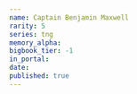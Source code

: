 ```yaml
---
name: Captain Benjamin Maxwell
rarity: 5
series: tng
memory_alpha:
bigbook_tier: -1
in_portal:
date:
published: true
---
```



